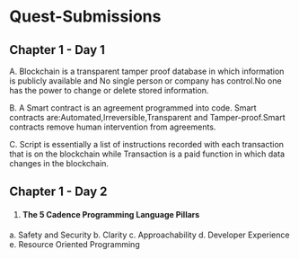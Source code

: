 # Quest-Submissions

## Chapter 1 - Day 1

A. Blockchain is a transparent tamper proof database in which information is publicly available and No single person or company has control.No one has the power to change or delete stored information.

B. A Smart contract is an agreement programmed into code. Smart contracts are:Automated,Irreversible,Transparent and Tamper-proof.Smart contracts remove human intervention from agreements.

C. Script is essentially a list of instructions recorded with each transaction that is on the blockchain while Transaction is a paid function in which data changes in the blockchain.


## Chapter 1 - Day 2

1. #### The 5 Cadence Programming Language Pillars

a. Safety and Security 
b. Clarity
c. Approachability
d. Developer Experience
e. Resource Oriented Programming
